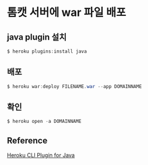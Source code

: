 # 톰캣 서버에 war 파일 배포

## java plugin 설치
```powershell
$ heroku plugins:install java
```

## 배포
```powershell
$ heroku war:deploy FILENAME.war --app DOMAINNAME
```

## 확인
```powershell
$ heroku open -a DOMAINNAME
```

## Reference
[Heroku CLI Plugin for Java](https://github.com/heroku/plugin-java)